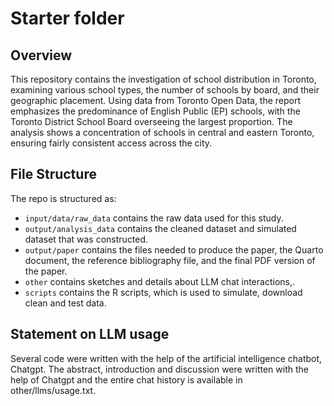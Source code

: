 # Starter folder

## Overview

This repository contains the investigation of school distribution in Toronto, examining various school types, the number of schools by board, and their geographic placement. Using data from Toronto Open Data, the report emphasizes the predominance of English Public (EP) schools, with the Toronto District School Board overseeing the largest proportion. The analysis shows a concentration of schools in central and eastern Toronto, ensuring fairly consistent access across the city.  
## File Structure

The repo is structured as:

-   `input/data/raw_data` contains the raw data used for this study.
-   `output/analysis_data` contains the cleaned dataset and simulated dataset that was constructed.
-   `output/paper` contains the files needed to produce the paper, the Quarto document, the reference bibliography file, and the final PDF version of the paper.
-   `other` contains sketches and details about LLM chat interactions,.
-   `scripts` contains the R scripts, which is used to simulate, download clean and test data.


## Statement on LLM usage

Several code were written with the help of the artificial intelligence chatbot, Chatgpt. The abstract, introduction and discussion were written with the help of Chatgpt and the entire chat history is available in other/llms/usage.txt. 

